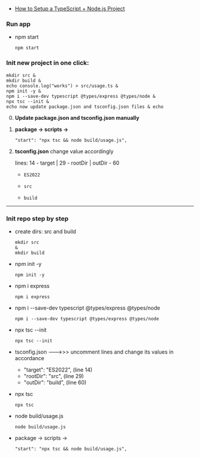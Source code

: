 - [How to Setup a TypeScript + Node.js Project](https://www.youtube.com/watch?v=x-j8OnM15tA)
### Run app
- npm start
  ```shell 
  npm start
  ```
### Init new project in one click:
  ```shell
  mkdir src &
  mkdir build &
  echo console.log("works") > src/usage.ts &
  npm init -y &
  npm i --save-dev typescript @types/express @types/node &
  npx tsc --init &
  echo now update package.json and tsconfig.json files & echo
  ```
0. **Update package.json and tsconfig.json manually**


1. **package -> scripts ->**
    ```
    "start": "npx tsc && node build/usage.js",
    ```
2. **tsconfig.json** change value accordingly 

    lines: 14 - target | 29 - rootDir | outDir - 60

   -
        ```
        ES2022
        ```
   -
     ```
     src
     ```
   -
     ```
     build
     ```

___
### Init repo step by step
- create dirs: src and build
  ```shell
  mkdir src
  &
  mkdir build
  ```
- npm init -y
  ```shell 
  npm init -y
  ```
- npm i express
  ```shell 
  npm i express
  ```
- npm i --save-dev typescript @types/express @types/node
  ```shell 
  npm i --save-dev typescript @types/express @types/node
  ```
- npx tsc --init
  ```shell 
  npx tsc --init
  ```
- tsconfig.json --->>> uncomment lines and change its values in accordance
  - "target": "ES2022", (line 14)
  - "rootDir": "src", (line 29)
  - "outDir": "build", (line 60)
  

- npx tsc
  ```shell 
  npx tsc
  ```
- node build/usage.js
  ```shell 
  node build/usage.js
  ```
- package -> scripts ->
  ```
  "start": "npx tsc && node build/usage.js",
  ```

